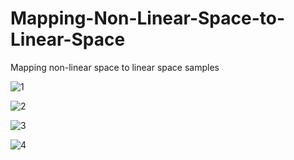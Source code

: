 # Mapping-Non-Linear-Space-to-Linear-Space

Mapping non-linear space to linear space samples

![1](https://github.com/Yousef-Sharafi/Mapping-non-linear-space-to-linear-space/assets/142591174/7a0e5b0b-d52e-4a83-a3ae-43308f6efd7e)

![2](https://github.com/Yousef-Sharafi/Mapping-non-linear-space-to-linear-space/assets/142591174/74f7eee1-aedc-4c74-9482-16f94243afac)

![3](https://github.com/Yousef-Sharafi/Mapping-non-linear-space-to-linear-space/assets/142591174/1058c3d6-4f53-4b24-8f34-1ed41a55447f)

![4](https://github.com/Yousef-Sharafi/Mapping-non-linear-space-to-linear-space/assets/142591174/a50005bc-cbda-4391-a0c3-cdf8f1aa9ec2)
